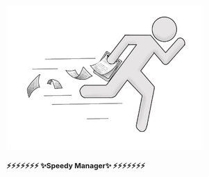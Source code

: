 


![alt text](https://raw.githubusercontent.com/SpeedyManager/SpeedyManager/main/02_Desenho/imagens/speedynobackground.png)
### ⚡⚡⚡⚡⚡⚡⚡ ✨Speedy Manager✨ ⚡⚡⚡⚡⚡⚡⚡
<!--
**SpeedyManager/SpeedyManager** is a ✨ _special_ ✨ repository because its `README.md` (this file) appears on your GitHub profile.

Here are some ideas to get you started:

- 🔭 I’m currently working on ...
- 🌱 I’m currently learning ...
- 👯 I’m looking to collaborate on ...
- 🤔 I’m looking for help with ...
- 💬 Ask me about ...
- 📫 How to reach me: ...
- 😄 Pronouns: ...
-  Fun fact: ...
-->
